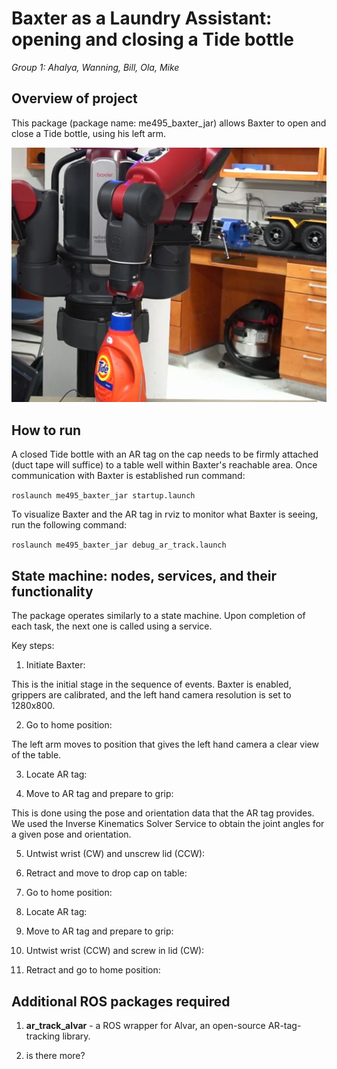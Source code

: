 # **Baxter as a Laundry Assistant:** opening and closing a Tide bottle
*Group 1: Ahalya, Wanning, Bill, Ola, Mike*


## Overview of project

This package (package name: me495_baxter_jar) allows Baxter to open and close a Tide bottle, using his left arm.

![MarkView](https://github.com/am2512/baxter_final_project/blob/master/images/demo1.png)

## How to run

A closed Tide bottle with an AR tag on the cap needs to be firmly attached (duct tape will suffice) to a table well within Baxter's reachable area. Once communication with Baxter is established run command:

`roslaunch me495_baxter_jar startup.launch`

To visualize Baxter and the AR tag in rviz to monitor what Baxter is seeing, run the following command:

`roslaunch me495_baxter_jar debug_ar_track.launch`

## State machine: nodes, services, and their functionality

The package operates similarly to a state machine. Upon completion of each task, the next one is called using a service.

Key steps:

1. Initiate Baxter:

This is the initial stage in the sequence of events. Baxter is enabled, grippers are calibrated, and the left hand camera resolution is set to 1280x800.

2. Go to home position:

The left arm moves to position that gives the left hand camera a clear view of the table. 

3. Locate AR tag:

4. Move to AR tag and prepare to grip: 

This is done using the pose and orientation data that the AR tag provides. We used the Inverse Kinematics Solver Service to obtain the joint angles for a given pose and orientation. 

5. Untwist wrist (CW) and unscrew lid (CCW):

6. Retract and move to drop cap on table:

7. Go to home position:

8. Locate AR tag:

9. Move to AR tag and prepare to grip:

10. Untwist wrist (CCW) and screw in lid (CW):

11. Retract and go to home position:


## Additional ROS packages required

1. **ar_track_alvar** - a ROS wrapper for Alvar, an open-source AR-tag-tracking library.

2. is there more?

